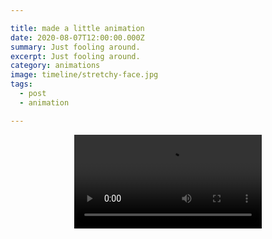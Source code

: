 ```yaml
---

title: made a little animation
date: 2020-08-07T12:00:00.000Z
summary: Just fooling around.
excerpt: Just fooling around.
category: animations
image: timeline/stretchy-face.jpg
tags:
  - post 
  - animation

---
```


<div style="width: 100%; text-align: center;">
<video controls loop>
  <source type="video/mp4" src="/static/img/animations/mp4s/stretchy-face.mp4"></source>
  <p>Your browser does not support the video element.</p>
</video>
</div>